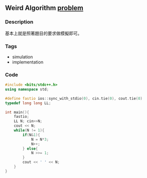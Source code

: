 ## Weird Algorithm [problem](https://cses.fi/problemset/task/1068)

### Description
基本上就是照著題目的要求做模擬即可。

### Tags
- simulation
- implementation

### Code
``` cpp
#include <bits/stdc++.h>
using namespace std;
 
#define fastio ios::sync_with_stdio(0), cin.tie(0), cout.tie(0)
typedef long long LL;
 
int main(){
    fastio;
    LL N; cin>>N;
    cout << N;
    while(N != 1){
        if(N&1){
            N = N*3;
            N++;
        } else{
            N >>= 1;
        }
        cout << ' ' << N;
    }
}
```